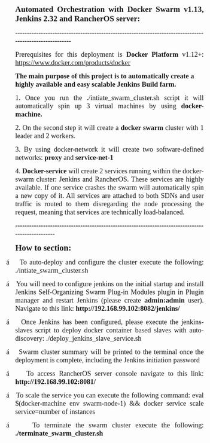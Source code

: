 <p class=MsoNormal style='text-align:justify;text-justify:inter-ideograph'><b
style='mso-bidi-font-weight:normal'><span style='font-size:16.0pt;font-family:
"Times New Roman"'>Automated Orchestration with <span class=SpellE>Docker</span>
Swarm v1.13, Jenkins 2.32 and <span class=SpellE>RancherOS</span> server:</span></b><span
style='font-size:16.0pt;font-family:"Times New Roman"'><o:p></o:p></span></p>

<p class=MsoNormal style='text-align:justify;text-justify:inter-ideograph'><b
style='mso-bidi-font-weight:normal'><span style='font-size:14.0pt;font-family:
"Times New Roman"'>---------------------------------------------------------------------------------------------------------<o:p></o:p></span></b></p>

<p class=MsoNormal style='text-align:justify;text-justify:inter-ideograph'><span
class=GramE><span style='font-size:14.0pt;font-family:"Times New Roman"'>Prerequisites
for this deployment is</span></span><span style='font-size:14.0pt;font-family:
"Times New Roman"'> <span class=SpellE><b style='mso-bidi-font-weight:normal'>Docker</b></span><b
style='mso-bidi-font-weight:normal'> Platform</b> v1.12+: <a
href="https://www.docker.com/products/docker">https://www.docker.com/products/docker</a><o:p></o:p></span></p>

<p class=MsoNormal><b style='mso-bidi-font-weight:normal'><span
style='font-size:14.0pt;font-family:"Times New Roman"'>The main purpose of this
project is to automatically create a highly available and easy scalable Jenkins
Build farm. <o:p></o:p></span></b></p>

<p class=MsoNormal style='text-align:justify;text-justify:inter-ideograph'><span
style='font-size:14.0pt;font-family:"Times New Roman"'>1. Once you run <span
class=GramE>the ./</span>intiate_swarm_cluster.sh script it will automatically
spin up 3 virtual machines by using <span class=SpellE><b style='mso-bidi-font-weight:
normal'>docker</b></span><b style='mso-bidi-font-weight:normal'>-machine.<o:p></o:p></b></span></p>

<p class=MsoNormal style='text-align:justify;text-justify:inter-ideograph'><span
style='font-size:14.0pt;font-family:"Times New Roman"'>2. On the second step it
will create a <span class=SpellE><b style='mso-bidi-font-weight:normal'>docker</b></span><b
style='mso-bidi-font-weight:normal'> swarm</b> cluster with 1 leader and 2
workers. <span style="mso-spacerun:yes">&nbsp;</span><o:p></o:p></span></p>

<p class=MsoNormal style='text-align:justify;text-justify:inter-ideograph'><span
style='font-size:14.0pt;font-family:"Times New Roman"'>3. By using <span
class=SpellE>docker</span>-network it will create two software-defined
networks: <b style='mso-bidi-font-weight:normal'>proxy</b> and <b
style='mso-bidi-font-weight:normal'>service-net-1</b><o:p></o:p></span></p>

<p class=MsoNormal style='text-align:justify;text-justify:inter-ideograph'><span
style='font-size:14.0pt;font-family:"Times New Roman"'>4. <span class=SpellE><b
style='mso-bidi-font-weight:normal'>Docker</b></span><b style='mso-bidi-font-weight:
normal'>-service </b>will create 2 services running within the <span
class=SpellE>docker</span>-swarm cluster: Jenkins and <span class=SpellE>RancherOS</span>.
These services are highly available. If one service crashes the swarm will
automatically spin a new copy of it. All services are attached to both SDNs and
user traffic is routed to them disregarding the node processing the request,
meaning that services are technically load-balanced.<o:p></o:p></span></p>

<p class=MsoNormal style='text-align:justify;text-justify:inter-ideograph'><b
style='mso-bidi-font-weight:normal'><span style='font-size:14.0pt;font-family:
"Times New Roman"'>--------------------------------------------------------------------------------------------------<o:p></o:p></span></b></p>

<p class=MsoNormal style='text-align:justify;text-justify:inter-ideograph'><b
style='mso-bidi-font-weight:normal'><span style='font-size:17.0pt;font-family:
"Times New Roman"'>How to section: <o:p></o:p></span></b></p>

<p class=MsoListParagraphCxSpFirst style='text-align:justify;text-justify:inter-ideograph;
text-indent:-.25in;mso-list:l2 level1 lfo3'><![if !supportLists]><span
style='font-size:14.0pt;font-family:Symbol;mso-fareast-font-family:Symbol;
mso-bidi-font-family:Symbol'><span style='mso-list:Ignore'>á<span
style='font:7.0pt "Times New Roman"'>&nbsp;&nbsp;&nbsp;&nbsp;&nbsp; </span></span></span><![endif]><span
style='font-size:14.0pt;font-family:"Times New Roman"'>To auto-deploy and
configure the cluster execute the following<span class=GramE>: ./</span>intiate_swarm_cluster.sh<o:p></o:p></span></p>

<p class=MsoListParagraphCxSpMiddle style='text-align:justify;text-justify:
inter-ideograph;text-indent:-.25in;mso-list:l2 level1 lfo3'><![if !supportLists]><span
style='font-size:14.0pt;font-family:Symbol;mso-fareast-font-family:Symbol;
mso-bidi-font-family:Symbol'><span style='mso-list:Ignore'>á<span
style='font:7.0pt "Times New Roman"'>&nbsp;&nbsp;&nbsp;&nbsp;&nbsp; </span></span></span><![endif]><span
style='font-size:14.0pt;font-family:"Times New Roman"'>You will need to
configure <span class=SpellE>jenkins</span> on the initial startup and install
Jenkins Self-Organizing Swarm Plug-in Modules plugin in Plugin manager and
restart Jenkins (please create <span class=SpellE><b style='mso-bidi-font-weight:
normal'>admin<span class=GramE>:admin</span></b></span> user). Navigate to this
link: <b style='mso-bidi-font-weight:normal'>http://192.168.99.102:8082/jenkins/</b><o:p></o:p></span></p>

<p class=MsoListParagraphCxSpMiddle style='text-align:justify;text-justify:
inter-ideograph;text-indent:-.25in;mso-list:l2 level1 lfo3'><![if !supportLists]><span
style='font-size:14.0pt;font-family:Symbol;mso-fareast-font-family:Symbol;
mso-bidi-font-family:Symbol'><span style='mso-list:Ignore'>á<span
style='font:7.0pt "Times New Roman"'>&nbsp;&nbsp;&nbsp;&nbsp;&nbsp; </span></span></span><![endif]><span
style='font-size:14.0pt;font-family:"Times New Roman"'>Once Jenkins has been
configured, please execute the <span class=SpellE>jenkins</span>-slaves script
to deploy <span class=SpellE>docker</span> container based slaves with
auto-discovery<span class=GramE>: ./</span>deploy_jenkins_slave_service.sh<o:p></o:p></span></p>

<p class=MsoListParagraphCxSpMiddle style='text-align:justify;text-justify:
inter-ideograph;text-indent:-.25in;mso-list:l2 level1 lfo3'><![if !supportLists]><span
style='font-size:14.0pt;font-family:Symbol;mso-fareast-font-family:Symbol;
mso-bidi-font-family:Symbol'><span style='mso-list:Ignore'>á<span
style='font:7.0pt "Times New Roman"'>&nbsp;&nbsp;&nbsp;&nbsp;&nbsp; </span></span></span><![endif]><span
style='font-size:14.0pt;font-family:"Times New Roman"'>Swarm cluster summary
will be printed to the terminal once the deployment is complete, including the
Jenkins initiation password<o:p></o:p></span></p>

<p class=MsoListParagraphCxSpMiddle style='text-align:justify;text-justify:
inter-ideograph;text-indent:-.25in;mso-list:l2 level1 lfo3'><![if !supportLists]><span
style='font-size:14.0pt;font-family:Symbol;mso-fareast-font-family:Symbol;
mso-bidi-font-family:Symbol'><span style='mso-list:Ignore'>á<span
style='font:7.0pt "Times New Roman"'>&nbsp;&nbsp;&nbsp;&nbsp;&nbsp; </span></span></span><![endif]><span
style='font-size:14.0pt;font-family:"Times New Roman"'>To access <span
class=SpellE>RancherOS</span> server console navigate to this link: <b
style='mso-bidi-font-weight:normal'>http://192.168.99.102:8081/</b><o:p></o:p></span></p>

<p class=MsoListParagraphCxSpMiddle style='text-align:justify;text-justify:
inter-ideograph;text-indent:-.25in;mso-list:l2 level1 lfo3'><![if !supportLists]><span
style='font-size:14.0pt;font-family:Symbol;mso-fareast-font-family:Symbol;
mso-bidi-font-family:Symbol'><span style='mso-list:Ignore'>á<span
style='font:7.0pt "Times New Roman"'>&nbsp;&nbsp;&nbsp;&nbsp;&nbsp; </span></span></span><![endif]><span
style='font-size:14.0pt;font-family:"Times New Roman"'>To scale the service you
can execute the following command: <span class=SpellE>eval</span> $(<span
class=SpellE>docker</span>-machine <span class=SpellE>env</span> swarm-node-1)
&amp;&amp; <span class=SpellE>docker</span> service scale service=number of
instances<o:p></o:p></span></p>

<p class=MsoListParagraphCxSpLast style='text-align:justify;text-justify:inter-ideograph;
text-indent:-.25in;mso-list:l2 level1 lfo3'><![if !supportLists]><span
style='font-size:14.0pt;font-family:Symbol;mso-fareast-font-family:Symbol;
mso-bidi-font-family:Symbol'><span style='mso-list:Ignore'>á<span
style='font:7.0pt "Times New Roman"'>&nbsp;&nbsp;&nbsp;&nbsp;&nbsp; </span></span></span><![endif]><span
style='font-size:14.0pt;font-family:"Times New Roman"'>To terminate the swarm
cluster execute the following<span class=GramE>: <b style='mso-bidi-font-weight:
normal'>./</b></span><b style='mso-bidi-font-weight:normal'>terminate_swarm_cluster.sh<o:p></o:p></b></span></p>

</div>

</body>

</html>
